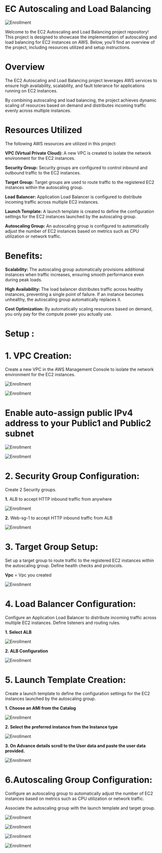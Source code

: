 # EC Autoscaling and Load Balancing

![Enrollment](Images/ASG.png)

Welcome to the EC2 Autoscaling and Load Balancing project repository! This project is designed to showcase the implementation of autoscaling and load balancing for EC2 instances on AWS. Below, you'll find an overview of the project, including resources utilized and setup instructions.

# Overview

The EC2 Autoscaling and Load Balancing project leverages AWS services to ensure high availability, scalability, and fault tolerance for applications running on EC2 instances. 

By combining autoscaling and load balancing, the project achieves dynamic scaling of resources based on demand and distributes incoming traffic evenly across multiple instances.

# Resources Utilized

The following AWS resources are utilized in this project:

__VPC (Virtual Private Cloud):__ A new VPC is created to isolate the network environment for the EC2 instances.

__Security Group:__ Security groups are configured to control inbound and outbound traffic to the EC2 instances.

__Target Group:__ Target groups are used to route traffic to the registered EC2 instances within the autoscaling group.

__Load Balancer:__ Application Load Balancer is configured to distribute incoming traffic across multiple EC2 instances.

__Launch Template:__ A launch template is created to define the configuration settings for the EC2 instances launched by the autoscaling group.

__Autoscaling Group:__ An autoscaling group is configured to automatically adjust the number of EC2 instances based on metrics such as CPU utilization or network traffic.

# Benefits:

__Scalability:__ The autoscaling group automatically provisions additional instances when traffic increases, ensuring smooth performance even during peak loads.

__High Availability:__ The load balancer distributes traffic across healthy instances, preventing a single point of failure. If an instance becomes unhealthy, the autoscaling group automatically replaces it.

__Cost Optimization:__ By automatically scaling resources based on demand, you only pay for the compute power you actually use.

# Setup :

# 1. VPC Creation: 
Create a new VPC in the AWS Management Console to isolate the network environment for the EC2 instances.

![Enrollment](Images/Vpc.png)


![Enrollment](Images/VPC2.png)

# Enable auto-assign public IPv4 address to your Public1 and Public2 subnet

![Enrollment](Images/publicipv4.png)

![Enrollment](Images/Enable-Auto-assgn.png)


# 2. Security Group Configuration:

Create 2 Security groups.

__1.__ ALB to accept HTTP inbound traffic from anywhere

![Enrollment](Images/ALB-sg.png)

__2.__ Web-sg-1 to accept HTTP inbound traffic from ALB

![Enrollment](Images/web-sg-1.png)



# 3. Target Group Setup: 

Set up a target group to route traffic to the registered EC2 instances within the autoscaling group. Define health checks and protocols.

__Vpc__ = Vpc you created

![Enrollment](Images/TG1.png)

# 4. Load Balancer Configuration:

Configure an Application Load Balancer to distribute incoming traffic across multiple EC2 instances. Define listeners and routing rules.

__1. Select ALB__

![Enrollment](Images/ALB.png)

__2. ALB Configuration__

![Enrollment](Images/ALB-setup.png)

# 5. Launch Template Creation:

Create a launch template to define the configuration settings for the EC2 instances launched by the autoscaling group.

__1. Choose an AMI from the Catalog__

![Enrollment](Images/Launch-temp1.png)

__2. Select the preferred instance from the Instance type__ 

![Enrollment](Images/launch-temp2.png)

__3. On Advance details scroll to the User data and paste the user data provided.__  

![Enrollment](Images/Launch-temp3.png)



# 6.Autoscaling Group Configuration:

Configure an autoscaling group to automatically adjust the number of EC2 instances based on metrics such as CPU utilization or network traffic. 

Associate the autoscaling group with the launch template and target group.


![Enrollment](Images/ASG1.png)

![Enrollment](Images/ASG2.png)

![Enrollment](Images/ASG3.png)

![Enrollment](Images/ASG4.png)


